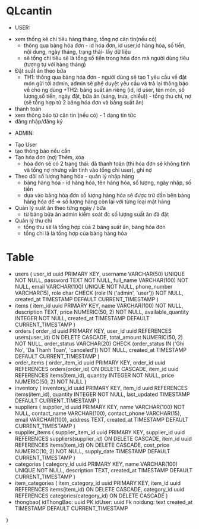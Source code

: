 # QLcantin
* USER:
- xem thống kê chi tiêu hàng tháng, tổng nợ căn tín(nếu có)
    + thông qua bảng hóa đơn - id hóa đơn, id user,id hàng hóa, số tiền, nội dung, ngày tháng, trạng thái- lấy dữ liệu
    + sẽ tổng chi tiêu sẽ là tổng số tiền trong hóa đơn mà người dùng tiêu (tương tự với hàng tháng)
- Đặt suất ăn theo bữa
    + TH1: thông qua bảng hóa đơn - người dùng sẽ tạo 1 yêu cầu về đặt món gửi tới admin, admin sẽ phê duyệt yêu cầu và trả lại thông báo về cho ng dùng
    +TH2: bảng suất ăn riêng (id, id user, tên món, số lượng,số tiền, ngày đặt, bữa ăn (sáng, trưa, chiều)) - tổng thu chi, nợ (sẽ tổng hợp từ 2 bảng hóa đơn và bảng suất ăn)
- thanh toán
- xem thông báo từ căn tin (nếu có) - 1 dạng tin tức
- đăng nhập/đăng ký
* ADMIN:
- Tạo User
- tạo thông báo nếu cần
- Tạo hóa đơn (nợ) Thêm, xóa
    + hóa đơn sẽ có 2 trạng thái: đã thanh toán (thì hóa đơn sẽ không tính và tổng nợ nhưng vẫn tính vào tổng chi user), ghi nợ 
- Theo dõi số lượng hàng hóa - quản lý nhập hàng
    + bảng hàng hóa - id hàng hóa, tên hàng hóa, số lượng, ngày nhập, số tiền
    + dựa vào bảng hóa đơn số lượng hàng hóa sẽ được trừ dần bên bảng hàng hóa để => số lượng hàng còn lại với từng loại mặt hàng
- Quản lý suất ăn theo từng ngày / bữa
    + từ bảng bữa ăn admin kiểm soát đc số lượng suất ăn đã đặt
- Quản lý thu chi 
    + tổng thu sẽ là tổng hợp của 2 bảng suất ăn, bảng hóa đơn
    + tổng chi lã là tổng hợp của bảng hàng hóa
# Table
- users (
    user_id uuid PRIMARY KEY,
    username VARCHAR(50) UNIQUE NOT NULL,
    password TEXT NOT NULL,
    full_name VARCHAR(100) NOT NULL,
    email VARCHAR(100) UNIQUE NOT NULL,
    phone_number VARCHAR(15),
    role char CHECK (role IN ('admin', 'user')) NOT NULL,
    created_at TIMESTAMP DEFAULT CURRENT_TIMESTAMP
)
- items (
    item_id uuid PRIMARY KEY,
    name VARCHAR(100) NOT NULL,
    description TEXT,
    price NUMERIC(50, 2) NOT NULL,
    available_quantity INTEGER NOT NULL,
    created_at TIMESTAMP DEFAULT CURRENT_TIMESTAMP
)
- orders (
    order_id uuid PRIMARY KEY,
    user_id uuid REFERENCES users(user_id) ON DELETE CASCADE,
    total_amount NUMERIC(50, 2) NOT NULL,
    order_status VARCHAR(20) CHECK (order_status IN ('Ghi No', 'Da Thanh Toan', 'canceled')) NOT NULL,
    created_at TIMESTAMP DEFAULT CURRENT_TIMESTAMP
)
- order_items (
    order_item_id uuid PRIMARY KEY,
    order_id uuid REFERENCES orders(order_id) ON DELETE CASCADE,
    item_id uuid REFERENCES items(item_id),
    quantity INTEGER NOT NULL,
    price NUMERIC(50, 2) NOT NULL
)
- inventory (
    inventory_id uuid PRIMARY KEY,
    item_id uuid REFERENCES items(item_id),
    quantity INTEGER NOT NULL,
    last_updated TIMESTAMP DEFAULT CURRENT_TIMESTAMP
)
- suppliers (
    supplier_id uuid PRIMARY KEY,
    name VARCHAR(100) NOT NULL,
    contact_name VARCHAR(100),
    contact_phone VARCHAR(15),
    email VARCHAR(100),
    address TEXT,
    created_at TIMESTAMP DEFAULT CURRENT_TIMESTAMP
)
- supplier_items (
    supplier_item_id uuid PRIMARY KEY,
    supplier_id uuid REFERENCES suppliers(supplier_id) ON DELETE CASCADE,
    item_id uuid REFERENCES items(item_id) ON DELETE CASCADE,
    cost_price NUMERIC(10, 2) NOT NULL,
    supply_date TIMESTAMP DEFAULT CURRENT_TIMESTAMP
)
- categories (
    category_id uuid PRIMARY KEY,
    name VARCHAR(100) UNIQUE NOT NULL,
    description TEXT,
    created_at TIMESTAMP DEFAULT CURRENT_TIMESTAMP
)
- item_categories (
    item_category_id uuid PRIMARY KEY,
    item_id uuid REFERENCES items(item_id) ON DELETE CASCADE,
    category_id uuid REFERENCES categories(category_id) ON DELETE CASCADE
)
- thongbao(
    idThongBao: uuid PK
    idUser: uuid Fk
    noidung: text
    created_at TIMESTAMP DEFAULT CURRENT_TIMESTAMP

)

